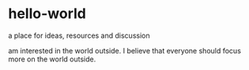 # hello-world
a place for ideas, resources and discussion

 am interested in the world outside. I believe that everyone should focus more on the world outside.

